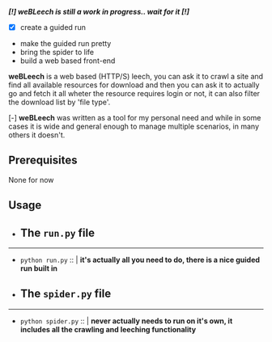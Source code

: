 **_[!] weBLeech is still a work in progress.. wait for it [!]_**
- [x] create a guided run
-  make the guided run pretty
-  bring the spider to life
-  build a web based front-end

**weBLeech** is a web based (HTTP/S) leech, you can ask it to crawl a site and find all available resources for download and then you can ask it to
actually go and fetch it all wheter the resource requires login or not, it can also filter the download list by 'file type'.

[-] **weBLeech** was written as a tool for my personal need and while in some cases it is wide and general enough to manage multiple scenarios,
in many others it doesn't.


## Prerequisites

None for now

## Usage

* ## The `run.py` file
---
  * `python run.py` :: | **it's actually all you need to do, there is a nice guided run built in**

* ## The `spider.py` file
---
  * `python spider.py` :: | **never actually needs to run on it's own, it includes all the crawling and leeching functionality**
